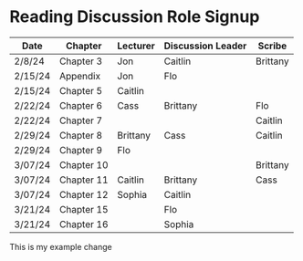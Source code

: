 # Reading Discussion Role Signup

| Date    | Chapter    | Lecturer  | Discussion Leader | Scribe    |
| ------- | ---------- | --------- | ----------------- | --------- |
| 2/8/24  | Chapter 3  |     Jon   |       Caitlin     | Brittany  |
| 2/15/24 | Appendix   |     Jon   |        Flo        |    |
| 2/15/24 | Chapter 5  | Caitlin   |                   |           |
| 2/22/24 | Chapter 6  | Cass      |     Brittany      |   Flo     |
| 2/22/24 | Chapter 7  |           |                   | Caitlin   |
| 2/29/24 | Chapter 8  |  Brittany |        Cass       |Caitlin           |
| 2/29/24 | Chapter 9  |      Flo  |                   |           |
| 3/07/24 | Chapter 10 |           |                   |      Brittany     |
| 3/07/24 | Chapter 11 |  Caitlin  |       Brittany            |  Cass         |
| 3/07/24 | Chapter 12 |  Sophia   | Caitlin           |           |
| 3/21/24 | Chapter 15 |    |         Flo       |           |
| 3/21/24 | Chapter 16 |           |     Sophia        |    |


This is my example change